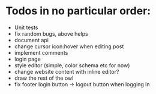 # Todos in no particular order:

- Unit tests
- fix random bugs, above helps
- document api
- change cursor icon:hover when editing post
- implement comments
- login page
- style editor (simple, color schema etc for now)
- change website  content with inline editor?
- draw the rest of the owl
- fix footer login button -> logout button when logging in
